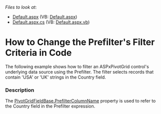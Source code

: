 <!-- default file list -->
*Files to look at*:

* [Default.aspx](./CS/ASPxPivotGrid_ChangingPrefilterCriteria/Default.aspx) (VB: [Default.aspx](./VB/ASPxPivotGrid_ChangingPrefilterCriteria/Default.aspx))
* [Default.aspx.cs](./CS/ASPxPivotGrid_ChangingPrefilterCriteria/Default.aspx.cs) (VB: [Default.aspx.vb](./VB/ASPxPivotGrid_ChangingPrefilterCriteria/Default.aspx.vb))
<!-- default file list end -->
# How to Change the Prefilter's Filter Criteria in Code


<p>The following example shows how to filter an ASPxPivotGrid control's underlying data source using the Prefilter. The filter selects records that contain 'USA' or 'UK' strings in the Country field.</p>


<h3>Description</h3>

<p>The <u>PivotGridFieldBase.PrefilterColumnName</u> property is used to refer to the Country field in the Prefilter expression.</p>

<br/>


